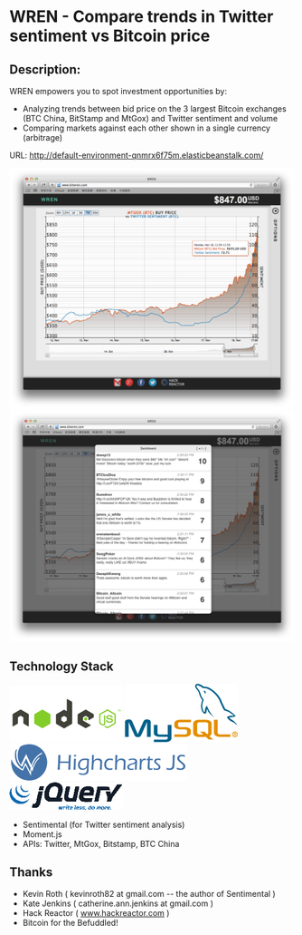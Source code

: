WREN - Compare trends in Twitter sentiment vs Bitcoin price
==============

**Description:**
--------------

WREN empowers you to spot investment opportunities by:
 - Analyzing trends between bid price on the 3 largest Bitcoin exchanges (BTC China, BitStamp and MtGox) and Twitter sentiment and volume
 - Comparing markets against each other shown in a single currency (arbitrage)
 
URL: http://default-environment-qnmrx6f75m.elasticbeanstalk.com/

![Alt text](/img/screenshots/screenshot.png "MtGox performance over past 7 days vs Twitter Sentiment")
![Alt text](/img/screenshots/tweets.png "Twitter Sentiment")

Technology Stack
----------
 ![Alt text](/img/techstack/nodejs.png "Node.js")
 ![Alt text](/img/techstack/mysql.png "MySQL") 
 ![Alt text](/img/techstack/Highcharts.png "HighCharts")
 ![Alt text](/img/techstack/jquery.png "jQuery") 
 - Sentimental (for Twitter sentiment analysis)
 - Moment.js 
 - APIs: Twitter, MtGox, Bitstamp, BTC China

Thanks
----------
 - Kevin Roth ( kevinroth82 at gmail.com -- the author of Sentimental )
 - Kate Jenkins ( catherine.ann.jenkins at gmail.com )
 - Hack Reactor ( www.hackreactor.com )
 - Bitcoin for the Befuddled!
